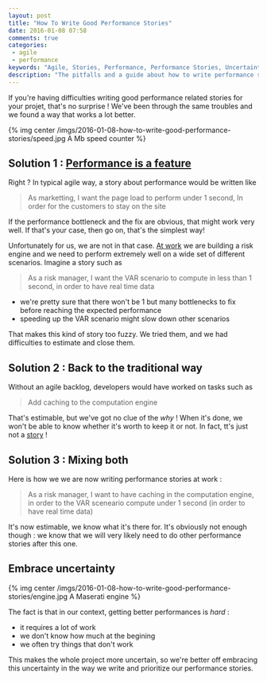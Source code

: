 ```yaml
---
layout: post
title: "How To Write Good Performance Stories"
date: 2016-01-08 07:58
comments: true
categories:
 - agile
 - performance
keywords: "Agile, Stories, Performance, Performance Stories, Uncertainty"
description: "The pitfalls and a guide about how to write performance stories in an uncertain context"
---
```

If you're having difficulties writing good performance related stories for your projet, that's no surprise ! We've been through the same troubles and we found a way that works a lot better.

{% img center /imgs/2016-01-08-how-to-write-good-performance-stories/speed.jpg A Mb speed counter %}

## Solution 1 : [Performance is a feature](/performance-is-a-feature/)

Right ? In typical agile way, a story about performance would be written like

> As marketting, I want the page load to perform under 1 second, In order for the customers to stay on the site

If the performance bottleneck and the fix are obvious, that might work very well. If that's your case, then go on, that's the simplest way!

Unfortunately for us, we are not in that case. [At work](http://www.murex.com) we are building a risk engine and we need to perform extremely well on a wide set of different scenarios. Imagine a story such as

> As a risk manager, I want the VAR scenario to compute in less than 1 second, in order to have real time data

* we're pretty sure that there won't be 1 but many bottlenecks to fix before reaching the expected performance
* speeding up the VAR scenario might slow down other scenarios

That makes this kind of story too fuzzy. We tried them, and we had difficulties to estimate and close them.

## Solution 2 : Back to the traditional way

Without an agile backlog, developers would have worked on tasks such as

> Add caching to the computation engine

That's estimable, but we've got no clue of the *why* ! When it's done, we won't be able to know whether it's worth to keep it or not. In fact, tt's just not a [story](https://en.wikipedia.org/wiki/INVEST_(mnemonic)) !

## Solution 3 : Mixing both

Here is how we we are now writing performance stories at work :

> As a risk manager, I want to have caching in the computation engine, in order to the VAR sceneario compute under 1 second (in order to have real time data)

It's now estimable, we know what it's there for. It's obviously not enough though : we know that we will very likely need to do other performance stories after this one.

## Embrace uncertainty

{% img center /imgs/2016-01-08-how-to-write-good-performance-stories/engine.jpg A Maserati engine %}

The fact is that in our context, getting better performances is *hard* :

* it requires a lot of work
* we don't know how much at the begining
* we often try things that don't work

This makes the whole project more uncertain, so we're better off embracing this uncertainty in the way we write and prioritize our performance stories.
